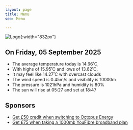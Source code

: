 ```yaml
---
layout: page
title: Menu
seo: Menu

---
```


![Logo](/images/logo.jpg){:width="832px"}

<!-- weather_marker starts -->
## On Friday, 05 September 2025

- The average temperature today is 14.66˚C,
- With highs of 15.95˚C and lows of 13.62˚C,
- It may feel like 14.27˚C with overcast clouds
- The wind speed is 0.45m/s and visibility is 10000m
- The pressure is 1021hPa and humidity is 80%
- The sun will rise at 05:27 and set at 18:47

<!-- weather_marker ends -->

## Sponsors

- [Get £50 credit when switching to Octopus Energy](https://bit.ly/3oD1nnS)
- [Get £75 when taking a 1000mb YouFibre broadband plan](https://aklam.io/91zWhU?)

